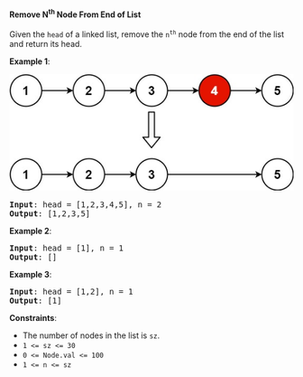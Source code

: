 #### Remove N<sup>th</sup> Node From End of List
Given the  `head`  of a linked list, remove the  <code>n<sup>th</sup></code>  node from the end of the list and return its head.

**Example 1**:

![](example_1.jpg)
<pre><b>Input</b>: head = [1,2,3,4,5], n = 2
<b>Output</b>: [1,2,3,5]
</pre>

**Example 2**:
<pre><b>Input</b>: head = [1], n = 1
<b>Output</b>: []
</pre>

**Example 3**:
<pre><b>Input</b>: head = [1,2], n = 1
<b>Output</b>: [1]
</pre>

**Constraints**:
* The number of nodes in the list is  `sz`.
* `1 <= sz <= 30`
* `0 <= Node.val <= 100`
* `1 <= n <= sz`
